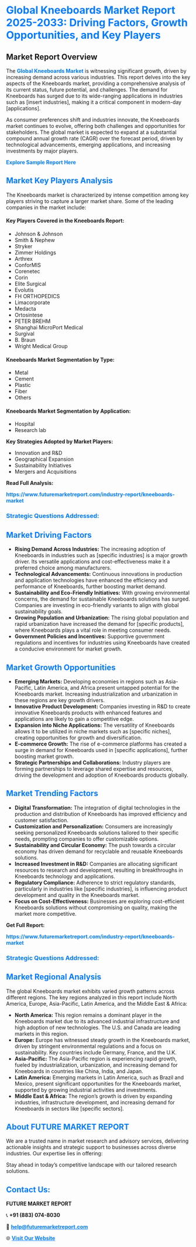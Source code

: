 <h1 style="color: #007BFF;">Global Kneeboards Market Report 2025-2033: Driving Factors, Growth Opportunities, and Key Players</h1>

<section id="overview">
<h2>Market Report Overview</h2>
<p>The <a href="https://www.futuremarketreport.com/industry-report/kneeboards-market" style="color: #007BFF; text-decoration: none;"><strong>Global Kneeboards Market</strong></a> is witnessing significant growth, driven by increasing demand across various industries. This report delves into the key aspects of the Kneeboards market, providing a comprehensive analysis of its current status, future potential, and challenges. The demand for Kneeboards has surged due to its wide-ranging applications in industries such as [insert industries], making it a critical component in modern-day [applications].</p>
<p>As consumer preferences shift and industries innovate, the Kneeboards market continues to evolve, offering both challenges and opportunities for stakeholders. The global market is expected to expand at a substantial compound annual growth rate (CAGR) over the forecast period, driven by technological advancements, emerging applications, and increasing investments by major players.</p>
</section>

<section id="overview">
<p><a href="https://www.futuremarketreport.com/request-sample/reportId=33584" style="color: #007BFF; text-decoration: none;"><strong>Explore Sample Report Here</strong></a></p>
</section>

<section id="key-players">
<h2 style="color: #007BFF;">Market Key Players Analysis</h2>
<p>The Kneeboards market is characterized by intense competition among key players striving to capture a larger market share. Some of the leading companies in the market include:</p>
<h4>Key Players Covered in the Kneeboards Report:</h4>
<ul><li>Johnson &amp; Johnson</li><li>Smith &amp; Nephew</li><li>Stryker</li><li>Zimmer Holdings</li><li>Arthrex</li><li>ConforMIS</li><li>Corenetec</li><li>Corin</li><li>Elite Surgical</li><li>Evolutis</li><li>FH ORTHOPEDICS</li><li>Limacorporate</li><li>Medacta</li><li>Ortosintese</li><li>PETER BREHM</li><li>Shanghai MicroPort Medical</li><li>Surgival</li><li>B. Braun</li><li>Wright Medical Group</li></ul>
<h4>Kneeboards Market Segmentation by Type:</h4>
<ul><li>Metal</li><li>Cement</li><li>Plastic</li><li>Fiber</li><li>Others</li></ul>

<h4>Kneeboards Market Segmentation by Application:</h4>
<ul><li>Hospital</li><li>Research lab</li></ul>
<p><strong>Key Strategies Adopted by Market Players:</strong></p>
<ul>
<li>Innovation and R&D</li>
<li>Geographical Expansion</li>
<li>Sustainability Initiatives</li>
<li>Mergers and Acquisitions</li>
</ul>
</section>

<section>
<p><strong>Read Full Analysis: </strong></p><a href="https://www.futuremarketreport.com/industry-report/kneeboards-market" style="color: #007BFF; text-decoration: none;"><strong>https://www.futuremarketreport.com/industry-report/kneeboards-market</strong></a>
<h3 style="color: #007BFF;">Strategic Questions Addressed:</h3>
</section>

<section id="driving-factors">
<h2 style="color: #007BFF;">Market Driving Factors</h2>
<ul>
<li><strong>Rising Demand Across Industries:</strong> The increasing adoption of Kneeboards in industries such as [specific industries] is a major growth driver. Its versatile applications and cost-effectiveness make it a preferred choice among manufacturers.</li>
<li><strong>Technological Advancements:</strong> Continuous innovations in production and application technologies have enhanced the efficiency and performance of Kneeboards, further boosting market demand.</li>
<li><strong>Sustainability and Eco-Friendly Initiatives:</strong> With growing environmental concerns, the demand for sustainable Kneeboards solutions has surged. Companies are investing in eco-friendly variants to align with global sustainability goals.</li>
<li><strong>Growing Population and Urbanization:</strong> The rising global population and rapid urbanization have increased the demand for [specific products], where Kneeboards plays a vital role in meeting consumer needs.</li>
<li><strong>Government Policies and Incentives:</strong> Supportive government regulations and incentives for industries using Kneeboards have created a conducive environment for market growth.</li>
</ul>
</section>

<section id="growth-opportunities">
<h2 style="color: #007BFF;">Market Growth Opportunities</h2>
<ul>
<li><strong>Emerging Markets:</strong> Developing economies in regions such as Asia-Pacific, Latin America, and Africa present untapped potential for the Kneeboards market. Increasing industrialization and urbanization in these regions are key growth drivers.</li>
<li><strong>Innovative Product Development:</strong> Companies investing in R&D to create innovative Kneeboards products with enhanced features and applications are likely to gain a competitive edge.</li>
<li><strong>Expansion into Niche Applications:</strong> The versatility of Kneeboards allows it to be utilized in niche markets such as [specific niches], creating opportunities for growth and diversification.</li>
<li><strong>E-commerce Growth:</strong> The rise of e-commerce platforms has created a surge in demand for Kneeboards used in [specific applications], further boosting market growth.</li>
<li><strong>Strategic Partnerships and Collaborations:</strong> Industry players are forming partnerships to leverage shared expertise and resources, driving the development and adoption of Kneeboards products globally.</li>
</ul>
</section>

<section id="trending-factors">
<h2 style="color: #007BFF;">Market Trending Factors</h2>
<ul>
<li><strong>Digital Transformation:</strong> The integration of digital technologies in the production and distribution of Kneeboards has improved efficiency and customer satisfaction.</li>
<li><strong>Customization and Personalization:</strong> Consumers are increasingly seeking personalized Kneeboards solutions tailored to their specific needs, prompting companies to offer customizable options.</li>
<li><strong>Sustainability and Circular Economy:</strong> The push towards a circular economy has driven demand for recyclable and reusable Kneeboards solutions.</li>
<li><strong>Increased Investment in R&D:</strong> Companies are allocating significant resources to research and development, resulting in breakthroughs in Kneeboards technology and applications.</li>
<li><strong>Regulatory Compliance:</strong> Adherence to strict regulatory standards, particularly in industries like [specific industries], is influencing product development and quality in the Kneeboards market.</li>
<li><strong>Focus on Cost-Effectiveness:</strong> Businesses are exploring cost-efficient Kneeboards solutions without compromising on quality, making the market more competitive.</li>
</ul>
</section>

<section>
<p><strong>Get Full Report: </strong></p><a href="https://www.futuremarketreport.com/industry-report/kneeboards-market" style="color: #007BFF; text-decoration: none;"><strong>https://www.futuremarketreport.com/industry-report/kneeboards-market</strong></a>
<h3 style="color: #007BFF;">Strategic Questions Addressed:</h3>
</section>


<section id="regional-analysis">
<h2 style="color: #007BFF;">Market Regional Analysis</h2>
<p>The global Kneeboards market exhibits varied growth patterns across different regions. The key regions analyzed in this report include North America, Europe, Asia-Pacific, Latin America, and the Middle East & Africa:</p>
<ul>
<li><strong>North America:</strong> This region remains a dominant player in the Kneeboards market due to its advanced industrial infrastructure and high adoption of new technologies. The U.S. and Canada are leading markets in this region.</li>
<li><strong>Europe:</strong> Europe has witnessed steady growth in the Kneeboards market, driven by stringent environmental regulations and a focus on sustainability. Key countries include Germany, France, and the U.K.</li>
<li><strong>Asia-Pacific:</strong> The Asia-Pacific region is experiencing rapid growth, fueled by industrialization, urbanization, and increasing demand for Kneeboards in countries like China, India, and Japan.</li>
<li><strong>Latin America:</strong> Emerging markets in Latin America, such as Brazil and Mexico, present significant opportunities for the Kneeboards market, supported by growing industrial activities and investments.</li>
<li><strong>Middle East & Africa:</strong> The region’s growth is driven by expanding industries, infrastructure development, and increasing demand for Kneeboards in sectors like [specific sectors].</li>
</ul>
</section>

<footer>
<h2 style="color: #007BFF;">About FUTURE MARKET REPORT</h2>
<p>We are a trusted name in market research and advisory services, delivering actionable insights and strategic support to businesses across diverse industries. Our expertise lies in offering:</p>

<p>Stay ahead in today’s competitive landscape with our tailored research solutions.</p>

<h2 style="color: #007BFF;">Contact Us:</h2>
<p><strong>FUTURE MARKET REPORT</strong></p>
<p>📞 <strong>+91 (883) 074-8030</strong></p>
<p>📧 <strong><a href="mailto:help@futuremarketreport.com" style="color: #007BFF;">help@futuremarketreport.com</a></strong></p>
<p>🌐 <strong><a href="https://www.futuremarketreport.com/" style="color: #007BFF;">Visit Our Website</a></strong></p>
</footer>